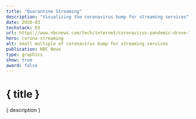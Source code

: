 ```yaml
---
title: "Quarantine Streaming"
description: "Visualizing the coronavirus bump for streaming services"
date: 2020-03
techstack: D3
url: https://www.nbcnews.com/tech/internet/coronavirus-pandemic-drove-life-online-it-may-never-return-n1169956
hero: corona-streaming
alt: small multiple of coronavirus bump for streaming services
publication: NBC News
type: graphics
show: true
award: false
---
```


# { title }

{ description }
